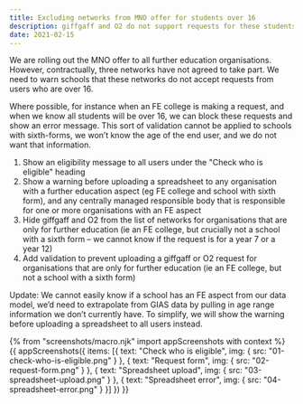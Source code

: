```yaml
---
title: Excluding networks from MNO offer for students over 16
description: giffgaff and O2 do not support requests for these students
date: 2021-02-15
---
```


We are rolling out the MNO offer to all further education organisations. However, contractually, three networks have not agreed to take part. We need to warn schools that these networks do not accept requests from users who are over 16.

Where possible, for instance when an FE college is making a request, and when we know all students will be over 16, we can block these requests and show an error message. This sort of validation cannot be applied to schools with sixth-forms, we won’t know the age of the end user, and we do not want that information.

1. Show an eligibility message to all users under the "Check who is eligible" heading
2. Show a warning before uploading a spreadsheet to any organisation with a further education aspect (eg FE college and school with sixth form), and any centrally managed responsible body that is responsible for one or more organisations with an FE aspect
3. Hide giffgaff and O2 from the list of networks for organisations that are only for further education (ie an FE college, but crucially not a school with a sixth form – we cannot know if the request is for a year 7 or a year 12)
4. Add validation to prevent uploading a giffgaff or O2 request for organisations that are only for further education (ie an FE college, but not a school with a sixth form)

Update: We cannot easily know if a school has an FE aspect from our data model, we’d need to extrapolate from GIAS data by pulling in age range information we don’t currently have. To simplify, we will show the warning before uploading a spreadsheet to all users instead.

{% from "screenshots/macro.njk" import appScreenshots with context %}
{{ appScreenshots({
  items: [{
      text: "Check who is eligible",
      img: { src: "01-check-who-is-eligible.png" }
    }, {
      text: "Request form",
      img: { src: "02-request-form.png" }
    }, {
      text: "Spreadsheet upload",
      img: { src: "03-spreadsheet-upload.png" }
    }, {
      text: "Spreadsheet error",
      img: { src: "04-spreadsheet-error.png" }
    }]
}) }}
